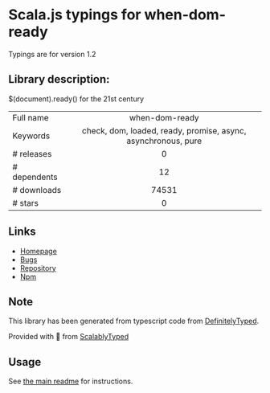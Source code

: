 
# Scala.js typings for when-dom-ready

Typings are for version 1.2

## Library description:
$(document).ready() for the 21st century

|                    |                 |
| ------------------ | :-------------: |
| Full name          | when-dom-ready |
| Keywords           | check, dom, loaded, ready, promise, async, asynchronous, pure |
| # releases         | 0 |
| # dependents       | 12 |
| # downloads        | 74531 |
| # stars            | 0 |

## Links
- [Homepage](https://github.com/lukechilds/when-dom-ready)
- [Bugs](https://github.com/lukechilds/when-dom-ready/issues)
- [Repository](https://github.com/lukechilds/when-dom-ready)
- [Npm](https://www.npmjs.com/package/when-dom-ready)
    


## Note
This library has been generated from typescript code from [DefinitelyTyped](https://definitelytyped.org).

Provided with :purple_heart: from [ScalablyTyped](https://github.com/oyvindberg/ScalablyTyped)

## Usage
See [the main readme](../../readme.md) for instructions.


